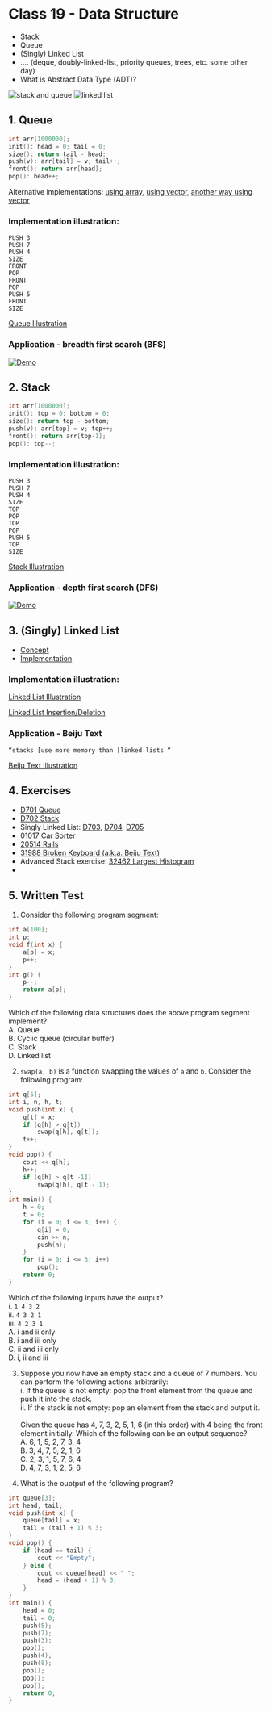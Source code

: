 # Class 19 - Data Structure
- Stack
- Queue
- (Singly) Linked List
- .... (deque, doubly-linked-list, priority queues, trees, etc. some other day)
- What is Abstract Data Type (ADT)?

![stack and queue](https://i.imgur.com/ysW3Ev2.png)
![linked list](https://i.imgur.com/YZIF1Gn.png)

## 1. Queue
```cpp
int arr[1000000];
init(): head = 0; tail = 0;
size(): return tail - head;
push(v): arr[tail] = v; tail++;
front(): return arr[head];
pop(): head++;
```
Alternative implementations: [using array](https://github.com/miyagi-sensei/georgia/blob/main/class19/array.cpp), [using vector](https://github.com/miyagi-sensei/georgia/blob/main/class19/vector.cpp), [another way using vector](https://github.com/miyagi-sensei/georgia/blob/main/class19/vector2.cpp)
### Implementation illustration:
```
PUSH 3
PUSH 7
PUSH 4
SIZE
FRONT
POP
FRONT
POP
PUSH 5
FRONT
SIZE
```
[Queue Illustration](https://youtu.be/nvSKeowGG04)

### Application - breadth first search (BFS)
[![Demo](https://i.imgur.com/mEKMZDH.png)](https://youtube.com/embed/8ADGl4is9Qs)
 
## 2. Stack
```cpp
int arr[1000000];
init(): top = 0; bottom = 0;
size(): return top - bottom;
push(v): arr[top] = v; top++;
front(): return arr[top-1];
pop(): top--;
```
### Implementation illustration:
```
PUSH 3
PUSH 7
PUSH 4
SIZE
TOP
POP
TOP
POP
PUSH 5
TOP
SIZE
```
[Stack Illustration](https://youtu.be/VWHBA_JOkMc)

### Application - depth first search (DFS)
[![Demo](https://i.imgur.com/mEKMZDH.png)](https://youtube.com/embed/gnL54Lg6NbA)

## 3. (Singly) Linked List
- [Concept](https://youtu.be/NobHlGUjV3g)
- [Implementation](https://youtu.be/vcQIFT79_50)

### Implementation illustration: 
[Linked List Illustration](https://youtu.be/vrxPj3cwzOg)

[Linked List Insertion/Deletion](https://youtu.be/vrxPj3cwzOg)

### Application - Beiju Text
`“stacks [use more memory than [linked lists “`

[Beiju Text Illustration](https://youtu.be/0MjkZcXDtcw")
<!-- [![Demo](https://i.imgur.com/GQh4JrL.png)](https://youtube.com/embed/0MjkZcXDtcw) -->

## 4. Exercises
- [D701 Queue](https://judge.hkoi.org/task/D701)
- [D702 Stack](https://judge.hkoi.org/task/D702)
- Singly Linked List: [D703](https://judge.hkoi.org/task/D703), [D704](https://judge.hkoi.org/task/D704), [D705](https://judge.hkoi.org/task/D705)
- [01017 Car Sorter](https://judge.hkoi.org/task/01017)
- [20514 Rails](https://judge.hkoi.org/task/20514)
- [31988 Broken Keyboard (a.k.a. Beiju Text)](https://judge.hkoi.org/task/31988)
- Advanced Stack exercise: [32462 Largest Histogram](https://judge.hkoi.org/task/32462)
- 
## 5. Written Test
1. Consider the following program segment:
```cpp
int a[100];
int p;
void f(int x) {
    a[p] = x;
    p++;
}
int g() {
    p--;
    return a[p];
}
```
Which of the following data structures does the above program segment implement?<br>
A. Queue<br>
B. Cyclic queue (circular buffer)<br>
C. Stack<br>
D. Linked list<br>

2. `swap(a, b)` is a function swapping the values of `a` and `b`. Consider the following program:
```cpp
int q[5];
int i, n, h, t;
void push(int x) {
    q[t] = x;
    if (q[h] > q[t])
        swap(q[h], q[t]);
    t++;
}
void pop() {
    cout << q[h];
    h++;
    if (q[h] > q[t -1])
        swap(q[h], q[t - 1);
}
int main() {
    h = 0;
    t = 0;
    for (i = 0; i <= 3; i++) {
        q[i] = 0;
        cin >> n;
        push(n);
    }
    for (i = 0; i <= 3; i++)
        pop();
    return 0;
}
```
Which of the following inputs have the output?<br>
i. `1 4 3 2`<br>
ii. `4 3 2 1`<br>
iii. `4 2 3 1`<br>
A. i and ii only<br>
B. i and iii only<br>
C. ii and iii only<br>
D. i, ii and iii<br>

3. Suppose you now have an empty stack and a queue of 7 numbers. You can perform the following actions arbitrarily:<br>
    i. If the queue is not empty: pop the front element from the queue and push it into the stack.<br>
    ii. If the stack is not empty: pop an element from the stack and output it.<br><br>
Given the queue has 4, 7, 3, 2, 5, 1, 6 (in this order) with 4 being the front element initially. Which of the following can be an output sequence?<br>
A. 6, 1, 5, 2, 7, 3, 4<br>
B. 3, 4, 7, 5, 2, 1, 6<br>
C. 2, 3, 1, 5, 7, 6, 4<br>
D. 4, 7, 3, 1, 2, 5, 6<br>

4. What is the ouptput of the following program?
```cpp
int queue[3];
int head, tail;
void push(int x) {
    queue[tail] = x;
    tail = (tail + 1) % 3;
}
void pop() {
    if (head == tail) {
        cout << "Empty";
    } else {
        cout << queue[head] << " ";
        head = (head + 1) % 3;
    }
}
int main() {
    head = 0;
    tail = 0;
    push(5);
    push(7);
    push(3);
    pop();
    push(4);
    push(8);
    pop();
    pop();
    pop();
    return 0;
}
```
